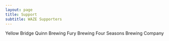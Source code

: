 ```yaml
---
layout: page
title: Support
subtitle: WAZE Supporters
---
```


Yellow Bridge
Quinn Brewing
Fury Brewing
Four Seasons Brewing Company
